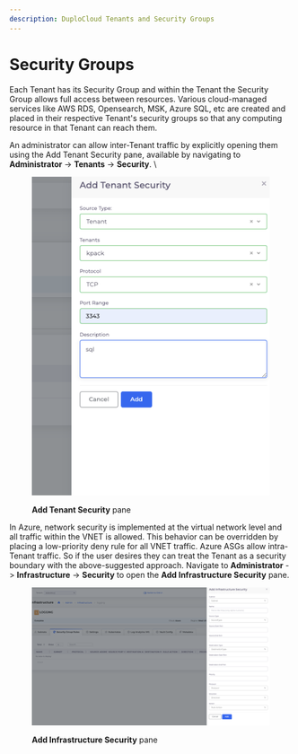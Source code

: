 ```yaml
---
description: DuploCloud Tenants and Security Groups
---
```


# Security Groups

Each Tenant has its Security Group and within the Tenant the Security Group allows full access between resources. Various cloud-managed services like AWS RDS, Opensearch, MSK, Azure SQL, etc are created and placed in their respective Tenant's security groups so that any computing resource in that Tenant can reach them.

An administrator can allow inter-Tenant traffic by explicitly opening them using the Add Tenant Security pane, available by navigating to **Administrator** -> **Tenants** -> **Security**. \


<figure><img src="../../.gitbook/assets/image (5) (1) (1).png" alt=""><figcaption><p><strong>Add Tenant Security</strong> pane</p></figcaption></figure>

In Azure, network security is implemented at the virtual network level and all traffic within the VNET is allowed. This behavior can be overridden by placing a low-priority deny rule for all VNET traffic. Azure ASGs allow intra-Tenant traffic. So if the user desires they can treat the Tenant as a security boundary with the above-suggested approach. Navigate to **Administrator** -> **Infrastructure** -> **Security** to open the **Add Infrastructure Security** pane.&#x20;

&#x20;

<figure><img src="../../.gitbook/assets/image (6) (1) (1).png" alt=""><figcaption><p><strong>Add Infrastructure Security</strong> pane</p></figcaption></figure>
